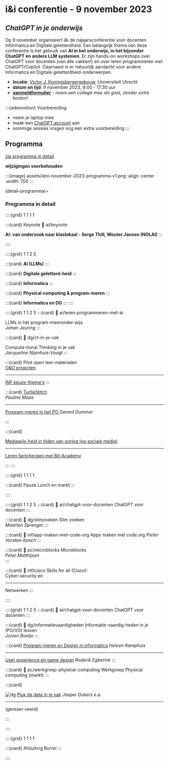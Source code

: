 # i&i conferentie - 9 november 2023

## *ChatGPT in je onderwijs*

Op 9 november organiseert i&i de najaarsconferentie voor docenten Informatica en Digitale
geletterdheid. Een belangrijk thema van deze conferentie is het gebruik van **AI
in het onderwijs, in het bijzonder ChatGPT en andere LLM systemen**. Er zijn
hands-on workshops over ChatGPT voor docenten (van alle vakken!) en over leren
programmeren met ChatGPT/Copilot. Daarnaast is er natuurlijk aandacht voor andere Informatica en
Digitale geletterdheid-onderwerpen.

* **locatie**: [Victor J. Koningsbergergebouw](https://www.uu.nl/victor-j-koningsbergergebouw),
  Universiteit Utrecht  
* **datum en tijd**: 9 november 2023, 9:00 - 17:30 uur
* [**aanmeldformulier**](https://www.smink-registratie.nl/ieni/) - 
  *neem een collega mee als gast, zonder extra kosten!*
  
:::{admonition} Voorbereiding
* neem je laptop mee
* maak een [ChatGPT account](https://chat.openai.com/) aan
* sommige sessies vragen nog een extra voorbereiding
:::

## Programma

[zie programma in detail](#detail-programma)

**wijzigingen voorbehouden**

:::{image} assets/ieni-november-2023-programma-v1.png
:align: center
:width: 700
:::

(detail-programma)=
### Programma in detail

::::{grid} 1 1 1 1

:::{card} Keynote
:link: ai/keynote

**AI: van onderzoek naar klaslokaal - Serge Thill, Wouter Jansen (NOLAI)**
:::

::::

::::{grid} 1 1 2 5

:::{card}
**AI (LLMs)**
:::

:::{card}
**Digitale geletterd-heid**
:::

:::{card}
**Informatica**
:::

:::{card}
**Physical computing & program-meren**
:::

:::{card}
**Informatica en DG**
:::
::::

::::{grid} 1 1 2 5
:::{card}
:link: ai/leren-programmeren-met-ai

LLMs in het program-meeronder-wijs  
*Johan Jeuring*
:::

:::{card}
:link: dg/ct-in-je-vak

Computa-tional Thinking in je vak  
*Jacqueline Nijenhuis-Voogt*
:::

:::{card}
Pilot open leer-materialen  
[O&O projecten](inf/pilot-oeno-inf)  

---

[INF keuze-thema's](inf/keuzethemas)
:::

:::{card}
[TurtleStitch](pc/borduren)  
*Pauline Maas*

---

[Program-meren in het PO ](pc/po-programmeren) *Gerard Dummer*

:::

:::{card}

[Mediawijs-heid in tijden van oorlog (op sociale media)](dg/mediawijsheid-oorlog)

---

[Leren factchecken met Bit-Academy](inf/bit-academy)

:::
::::

::::{grid} 1 1 1 1

:::{card} Pauze
Lunch en markt
:::

::::

::::{grid} 1 1 2 5
:::{card}
:link: ai/chatgpt-voor-docenten
ChatGPT voor docenten
:::

:::{card}
:link: dg/slimzoeken
Slim zoeken  
*Maarten Sprenger*
:::

:::{card}
:link: inf/app-maken-met-code-org
Apps maken met code.org
*Pieter Vorsten-bosch*
:::

:::{card}
:link: pc/microblocks
Microblocks  
*Peter Matthijsen*  
:::

:::{card}
:link: inf/cisco
Skills for all (Cisco):  
Cyber-security en  

---

Netwerken
:::

::::

::::{grid} 1 1 2 5
:::{card}
:link: ai/chatgpt-voor-docenten
ChatGPT voor docenten
:::

:::{card}
:link: dg/informatievaardigheden
Informatie-vaardig-heden in je (PO/VO) lessen  
*Josien Boetje*
:::

:::{card}
[Program-meren en Design in informatica](inf/heleen-1)
*Heleen Kamphuis*

---

[User experience en game design](inf/games-ux) *Roderik Egberink*
:::



:::{card}
:link: pc/werkgroep-physical-computing
Werkgroep Physical computing
(markt)
:::

:::{card}

![dg](assets/dg-label-50.png) [Pluk de data in je vak](dg/pluk-de-data) *Jasper Dukers e.a.*

---

(gereser-veerd)

:::


::::



::::{grid} 1 1 1 1

:::{card} Afsluiting
Borrel
:::

::::
